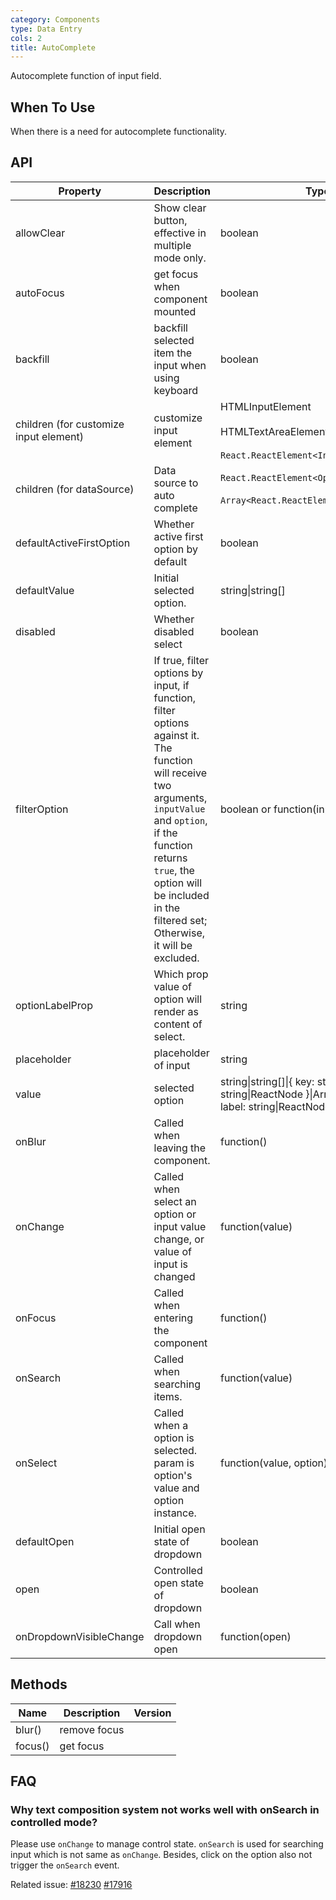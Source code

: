 ```yaml
---
category: Components
type: Data Entry
cols: 2
title: AutoComplete
---
```


Autocomplete function of input field.

## When To Use

When there is a need for autocomplete functionality.

## API

| Property | Description | Type | Default | Version |
| --- | --- | --- | --- | --- |
| allowClear | Show clear button, effective in multiple mode only. | boolean | false |  |
| autoFocus | get focus when component mounted | boolean | false |  |
| backfill | backfill selected item the input when using keyboard | boolean | false |  |
| children (for customize input element) | customize input element | HTMLInputElement <br /><br /> HTMLTextAreaElement <br /><br /> `React.ReactElement<InputProps>` | `<Input />` |  |
| children (for dataSource) | Data source to auto complete | `React.ReactElement<OptionProps>` <br /><br /> `Array<React.ReactElement<OptionProps>>` | - |  |
| defaultActiveFirstOption | Whether active first option by default | boolean | true |  |
| defaultValue | Initial selected option. | string\|string\[] | - |  |
| disabled | Whether disabled select | boolean | false |  |
| filterOption | If true, filter options by input, if function, filter options against it. The function will receive two arguments, `inputValue` and `option`, if the function returns `true`, the option will be included in the filtered set; Otherwise, it will be excluded. | boolean or function(inputValue, option) | true |  |
| optionLabelProp | Which prop value of option will render as content of select. | string | `children` |  |
| placeholder | placeholder of input | string | - |  |
| value | selected option | string\|string\[]\|{ key: string, label: string\|ReactNode }\|Array&lt;{ key: string, label: string\|ReactNode }> | - |  |
| onBlur | Called when leaving the component. | function() | - | 3.6.5 |
| onChange | Called when select an option or input value change, or value of input is changed | function(value) | - |  |
| onFocus | Called when entering the component | function() | - | 3.6.5 |
| onSearch | Called when searching items. | function(value) | - |  |
| onSelect | Called when a option is selected. param is option's value and option instance. | function(value, option) | - |  |
| defaultOpen | Initial open state of dropdown | boolean | - | 3.9.3 |
| open | Controlled open state of dropdown | boolean | - | 3.9.3 |
| onDropdownVisibleChange | Call when dropdown open | function(open) | - | 3.9.3 |

## Methods

| Name    | Description  | Version |
| ------- | ------------ | ------- |
| blur()  | remove focus |         |
| focus() | get focus    |         |

## FAQ

### Why text composition system not works well with onSearch in controlled mode?

Please use `onChange` to manage control state. `onSearch` is used for searching input which is not same as `onChange`. Besides, click on the option also not trigger the `onSearch` event.

Related issue: [#18230](https://github.com/ant-design/ant-design/issues/18230) [#17916](https://github.com/ant-design/ant-design/issues/17916)
